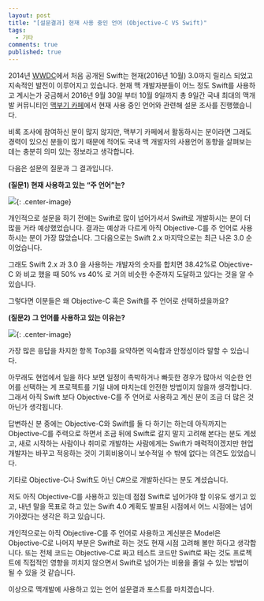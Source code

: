 ```yaml
---
layout: post
title: "[설문결과] 현재 사용 중인 언어 (Objective-C VS Swift)"
tags:
  - 기타
comments: true
published: true
---
```


2014년 [WWDC](https://namu.wiki/w/WWDC)에서 처음 공개된 Swift는 현재(2016년 10월) 3.0까지 릴리스 되었고 지속적인 발전이 이루어지고 있습니다. 현재 맥 개발자분들이 어느 정도 Swift를 사용하고 계시는가 궁금해서 2016년 9월 30일 부터 10월 9일까지 총 9일간 국내 최대의 맥개발 커뮤니티인 [맥부기 카페](http://cafe.naver.com/mcbugi.cafe)에서 현재 사용 중인 언어와 관련해 설문 조사를 진행했습니다.

비록 조사에 참여하신 분이 많지 않지만, 맥부기 카페에서 활동하시는 분이라면 그래도 경력이 있으신 분들이 많기 때문에 적어도 국내 맥 개발자의 사용언어 동향을 살펴보는 데는 충분히 의미 있는 정보라고 생각합니다.

다음은 설문의 질문과 그 결과입니다. 

**(질문1) 현재 사용하고 있는 “주 언어”는?**

![](https://lh3.googleusercontent.com/kpeUWXJvd9aZg0OfZxu58zfJNXsh5u0NmuFwkN5MyxJ4OnMiUhpDBQwteaFg1VYBCwND91ItNPL9iB4fhkz1n7j7v9k_KOgjpjC1I-QioN9oQEgftIqf1J7lUnAItx-FZYODD7kUULUeR0PjnQeoxkJhEfS4191cmdK1b7Dn6YMp0nuk3dFkqkF7DTvM55Wl5sLAj7nZNNJ3WDMXROnNDPO-1dc-c32CtvCzTMj2BhzaPXnTQJlEvHpYNIQyvBYGkVwleqCjJOMNtyZaSTtuI0u0fxIypZU8U2hiM0EhtMMKPb6KrkW6IgwzpOhaVD2CYDWs-OxLNoudbUWgEZfjlAUvvOTcTFourevf-cjBsXDvFTFvR2hMIZWmqmtxA14-hMIFzK2zwkMrtzOLYhxpnZoFoqGpUZHupD8JbceCgdNrXz4AuFdMfL5N2-7eP83zlgErYyhIzVVZMHgcAlPf1tsyo9ObnVLn6R5Z_xCmtICjjCaQSLdRWBAO907mVJxFplW981uh2Qws86f93fQafCECkY0t5BA94jOZb9z44wun2gQxXHAJFHdROpdAGbx7JqE83ooqQWOpqamkfBjwE8eTxjmSRcNCbKAOKmfrT9gyGJsZo2mNmLMCoZgTlLdQ=w412-h328-no){: .center-image}

개인적으로 설문을 하기 전에는 Swift로 많이 넘어가셔서 Swift로 개발하시는 분이 더 많을 거라 예상했었습니다. 결과는 예상과 다르게 아직 Objective-C를 주 언어로 사용하시는 분이 가장 많았습니다. 그다음으로는 Swift 2.x 마지막으로는 최근 나온 3.0 순이었습니다.

그래도 Swift 2.x 과 3.0 을 사용하는 개발자의 숫자를 합치면 38.42%로 Objective-C 와 비교 했을 때 50% vs 40% 로 거의 비슷한 수준까지 도달하고 있다는 것을 알 수 있습니다.

그렇다면 이분들은 왜 Objective-C 혹은 Swift를 주 언어로 선택하셨을까요?

 

**(질문2) 그 언어를 사용하고 있는 이유는?**

![](https://lh3.googleusercontent.com/daMkL0eUDGmY9PN3crQqucnf8KW0jFRvVkNY03oeDbh47Q3fKwfKxpkX-kh5_lfjTL4fGr1jw7cFl-SqrJWLDcxyWfGgqkZlwawRS7udRcgY6aN-Lq2tl3lZzMdfo-tO5deDr8W995xzXe3lYHjmjvdI9aLctcQFOmoQAZjJJ2I-voLuyktbpHc8ZYFHuisldpW7X-YhMoa3_Ng9vj1914uuS20kQbbf6VnT7bLnmPup85XdxY60yvG8YK5bEx-_rzBJN91uERwZtid9jg7uxDDLh2FfsMLJ5-Vfd_VhnF0SMpOa-dXPTaZkgGC0I-3m4PvDX0Emx5_QUwnhv-xgCmCXTPWbRpRJbVMx4_2_ajbF1DUoNOptelPeIOmrU-vyzGP9JaffxKxUBk0CCC9eRLcCCF7H0XEkRuKF8OjHmUjs-jSAyb_VciNXuFLM4YByeyuoRstuPA2WYayvGc6rMChfxmTU6SG9Ri8wSVIIDiQFvHak9VTQBRDsf3Si5JWAUbKwJLDikhBba4t6u9sehrtBndWAJBazaTHdsNZ3flGdatvNsX43yPw0YhhpPliLdUchCji0LncMKGO787XsF_hkKyqrAeBkpqF0OaMkWRbQtLxGPxq3SJZZVy2WU5Aj=w531-h413-no){: .center-image}



가장 많은 응답을 차지한 항목 Top3를 요약하면 익숙함과 안정성이라 말할 수 있습니다.

아무래도 현업에서 일을 하다 보면 일정이 촉박하거나 빠듯한 경우가 많아서 익순한 언어를 선택하는 게 프로젝트를 기일 내에 마치는데 안전한 방법이지 않을까 생각합니다. 그래서 아직 Swift 보다 Objective-C를 주 언어로 사용하고 계신 분이 조금 더 많은 것 아닌가 생각됩니다.

답변하신 분 중에는 Objective-C와 Swift를 둘 다 하기는 하는데 아직까지는 Objective-C를 주력으로 하면서 조금 뒤에 Swift로 갈지 말지 고려해 본다는 분도 계셨고, 새로 시작하는 사람이나 취미로 개발하는 사람에게는 Swift가 매력적이겠지만 현업 개발자는 바꾸고 적응하는 것이 기회비용이니 보수적일 수 밖에 없다는 의견도 있었습니다.

기타로 Objective-C나 Swift도 아닌 C#으로 개발하신다는 분도 계셨습니다.

저도 아직 Objective-C를 사용하고 있는데 점점 Swift로 넘어가야 할 이유도 생기고 있고, 내년 말을 목표로 하고 있는 Swift 4.0 계획도 발표된 시점에서 어느 시점에는 넘어가야겠다는 생각은 하고 있습니다.

개인적으로는 아직 Objective-C를 주 언어로 사용하고 계신분은 Model은 Objective-C로 나머지 부분은 Swift로 하는 것도 현재 시점 고려해 볼만 하다고 생각합니다. 또는 전체 코드는 Objective-C로 짜고 테스트 코드만 Swift로 짜는 것도 프로젝트에 직접적인 영향을 끼치지 않으면서 Swift로 넘어가는 비용을 줄일 수 있는 방법이 될 수 있을 것 같습니다.

이상으로 맥개발에 사용하고 있는 언어 설문결과 포스트를 마치겠습니다.